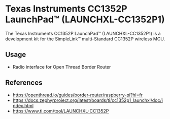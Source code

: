 # Texas Instruments CC1352P LaunchPad™ (LAUNCHXL-CC1352P1)

The Texas Instruments CC1352P LaunchPad™ (LAUNCHXL-CC1352P1) is a development kit for the SimpleLink™ multi-Standard CC1352P wireless MCU.

## Usage
* Radio interface for Open Thread Border Router

## References
* https://openthread.io/guides/border-router/raspberry-pi?hl=fr
* https://docs.zephyrproject.org/latest/boards/ti/cc1352p1_launchxl/doc/index.html
* https://www.ti.com/tool/LAUNCHXL-CC1352P
